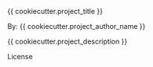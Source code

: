  {{ cookiecutter.project_title }}


By: {{ cookiecutter.project_author_name }}


{{ cookiecutter.project_description }}

 License